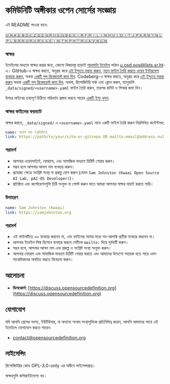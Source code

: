 # কমিউনিটি অঙ্গীকার ওপেন সোর্সের সংজ্ঞায়

এই README পাওয়া যাবে:
<!-- TRANSLATIONS_START -->
[🇺🇳](README.md)[🇦🇪](README-ar-AE.md)[🇧🇩](README-bn-BD.md)[🇨🇿](README-cs-CZ.md)[🇩🇪](README-de-DE.md)[🇬🇷](README-el-GR.md)[🇺🇸](README-en-US.md)[🇬🇧](README-en-GB.md)[🇪🇸](README-es-ES.md)[🇮🇷](README-fa-IR.md)[🇫🇷](README-fr-FR.md)[🇮🇱](README-he-IL.md)[🇮🇳](README-hi-IN.md)[🇭🇺](README-hu-HU.md)[🇮🇩](README-id-ID.md)[🇮🇹](README-it-IT.md)[🇯🇵](README-ja-JP.md)[🇰🇷](README-ko-KR.md)[🇲🇾](README-ms-MY.md)[🇳🇱](README-nl-NL.md)[🇵🇱](README-pl-PL.md)[🇧🇷](README-pt-BR.md)[🇷🇴](README-ro-RO.md)[🇷🇺](README-ru-RU.md)[🇷🇸](README-sr-RS.md)[🇸🇪](README-sv-SE.md)[🇮🇳](README-ta-IN.md)[🇹🇭](README-th-TH.md)[🇵🇭](README-tl-PH.md)[🇹🇷](README-tr-TR.md)[🇺🇦](README-uk-UA.md)[🇻🇳](README-vi-VN.md)[🇨🇳](README-zh-CN.md)
<!-- TRANSLATIONS_END -->

### স্বাক্ষর

ইমেইলের মাধ্যমে স্বাক্ষর করার জন্য, কোনো বিষয়বস্তু ছাড়াই [সাদামাটা ইমেইল](https://useplaintext.email/) পাঠান [u.osd.sos@lists.sr.ht](mailto:u.osd.sos@lists.sr.ht)-এ।
GitHub-এ স্বাক্ষর করতে, অনুগ্রহ করে [এই ইস্যুতে মন্তব্য করুন](https://github.com/OpenSourceDefinition/sos/issues/1), [নতুন ফাইল তৈরি করতে ওয়েব ইন্টারফেস ব্যবহার করুন](https://github.com/OpenSourceDefinition/sos/new/main/_data/signed), অথবা [একটি পুল রিকোয়েস্ট জমা দিন](https://github.com/OpenSourceDefinition/sos/pulls).
Codeberg-এ স্বাক্ষর করতে, অনুগ্রহ করে [এই ইস্যুতে মন্তব্য করুন](https://codeberg.org/osd/sos/issues/1) অথবা [একটি পুল রিকোয়েস্ট জমা দিন](https://codeberg.org/osd/sos/pulls).
অথবা, রিপোজিটরি ফর্ক এবং ক্লোন করুন, ম্যানুয়ালি `_data/signed/<username>.yaml` ফাইল তৈরি করুন, তারপর কমিট ও পিআর জমা দিন।

উপরে লাইনের তথ্যপূর্ণ চিঠিতে পরিবর্তন প্রস্তাব করতে পারেন [একটি ইস্যু খুলুন](https://codeberg.org/osd/sos/issues).

### স্বাক্ষর ফাইলের ফরম্যাট

স্বাক্ষর করতে, `_data/signed/` এ `<username>.yaml` নামে একটি ফাইল তৈরি করুন নিম্নলিখিত কন্টেন্টসহ:

```yaml
name: আসল নাম (প্রতিষ্ঠান)
link: https://path/to/your/site-or-gitrepo OR mailto:email@address.nul
```

### পরামর্শ
- আপনার ওয়েবসাইটে, ফোরামে, এবং সামাজিক মাধ্যমে চিঠিটি শেয়ার করুন।
- সম্ভব হলে আপনার আসল নাম ব্যবহার করুন।
- প্রযোজ্য ক্ষেত্রে সংশ্লিষ্ট সংস্থা বা প্রকল্প যোগ করুন (যেমন `Sam Johnston (Kwaai Open Source AI Lab, pAI-OS Developer)`)।
- প্রতিষ্ঠান এবং কর্পোরেশনগুলি চিঠি সংযুক্ত বা পোস্ট করুন যাতে আমরা আপনার স্বাক্ষর যাচাই করতে পারি।

### উদাহরণ

```yaml
name: Sam Johnston (Kwaai)
link: https://samjohnston.org
```

### পরামর্শ

- এই ফাইলটিতে `<>` ব্যবহার করবেন না, এবং ফাইলের নামের মধ্যে নন-আসকি প্রতীক ব্যবহার করবেন না।
- আপনার ইমেইল লিঙ্ক হিসেবে ব্যবহার করলে সেটিকে `mailto:` দিয়ে পূর্ববর্তী করুন।
- সম্ভব হলে, আপনার আসল নাম এবং প্রকল্প ও সংশ্লিষ্ট সংস্থা সংযুক্ত করুন।
- আপনার ফোরাম এবং সামাজিক মাধ্যমে চিঠিটি শেয়ার করতে এবং আমাদের উদ্দেশ্যে সহায়ক হতে পারে এমন সাংবাদিকদের অবহিত করতে বিবেচনা করুন।

## আলোচনা

- **ডিসকোর্স:** [https://discuss.opensourcedefinition.org](https://discuss.opensourcedefinition.org)

## যোগাযোগ
যদি আপনি প্রেসের সদস্য, ইউটিউবার, বা অন্যান্য সংবাদ সংস্থাগুলিকে প্রতিনিধিত্ব করেন, আপনি আমাদের সাথে এই ইমেইলে যোগাযোগ করতে পারেন:
- [contact@opensourcedefinition.org](mailto:contact@opensourcedefinition.org)

## লাইসেন্সিং
রিপোজিটরির কোড GPL-3.0-only এর অধীনে লাইসেন্সপ্রাপ্ত।

স্বাক্ষরগুলি কপিরাইটযোগ্য নয়।